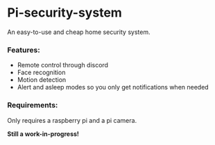 # Pi-security-system
An easy-to-use and cheap home security system.

### Features:
- Remote control through discord
- Face recognition
- Motion detection
- Alert and asleep modes so you only get notifications when needed

### Requirements:
Only requires a raspberry pi and a pi camera.

**Still a work-in-progress!**
